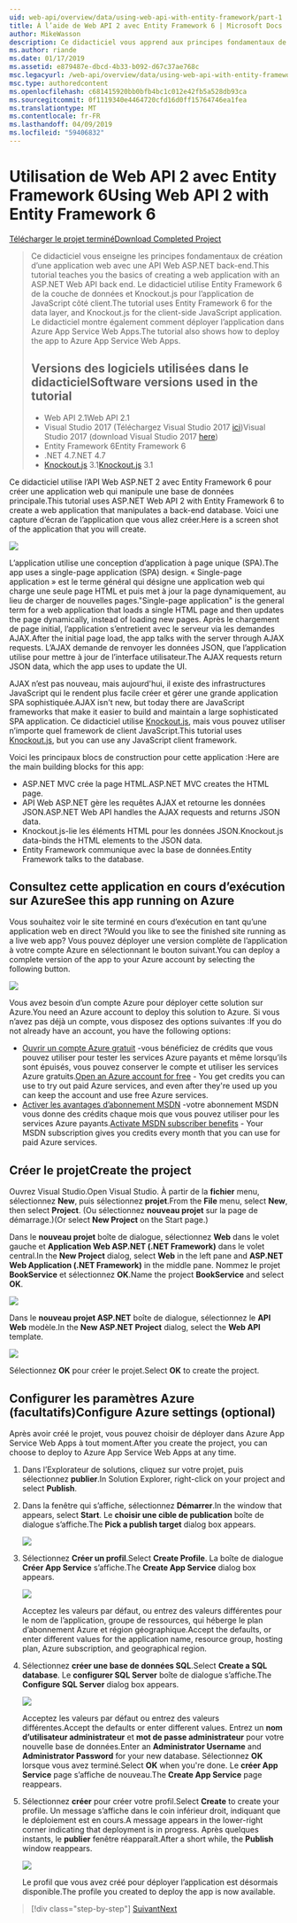 ```yaml
---
uid: web-api/overview/data/using-web-api-with-entity-framework/part-1
title: À l’aide de Web API 2 avec Entity Framework 6 | Microsoft Docs
author: MikeWasson
description: Ce didacticiel vous apprend aux principes fondamentaux de création d’une application web avec une API Web ASP.NET back-end. Ce didacticiel utilise Entity Framework 6 pour la disposition de données...
ms.author: riande
ms.date: 01/17/2019
ms.assetid: e879487e-dbcd-4b33-b092-d67c37ae768c
msc.legacyurl: /web-api/overview/data/using-web-api-with-entity-framework/part-1
msc.type: authoredcontent
ms.openlocfilehash: c681415920bb0bfb4bc1c012e42fb5a528db93ca
ms.sourcegitcommit: 0f1119340e4464720cfd16d0ff15764746ea1fea
ms.translationtype: MT
ms.contentlocale: fr-FR
ms.lasthandoff: 04/09/2019
ms.locfileid: "59406832"
---
```

# <a name="using-web-api-2-with-entity-framework-6"></a><span data-ttu-id="c97fc-104">Utilisation de Web API 2 avec Entity Framework 6</span><span class="sxs-lookup"><span data-stu-id="c97fc-104">Using Web API 2 with Entity Framework 6</span></span>


[<span data-ttu-id="c97fc-105">Télécharger le projet terminé</span><span class="sxs-lookup"><span data-stu-id="c97fc-105">Download Completed Project</span></span>](https://github.com/MikeWasson/BookService)

> <span data-ttu-id="c97fc-106">Ce didacticiel vous enseigne les principes fondamentaux de création d’une application web avec une API Web ASP.NET back-end.</span><span class="sxs-lookup"><span data-stu-id="c97fc-106">This tutorial teaches you the basics of creating a web application with an ASP.NET Web API back end.</span></span> <span data-ttu-id="c97fc-107">Le didacticiel utilise Entity Framework 6 de la couche de données et Knockout.js pour l’application de JavaScript côté client.</span><span class="sxs-lookup"><span data-stu-id="c97fc-107">The tutorial uses Entity Framework 6 for the data layer, and Knockout.js for the client-side JavaScript application.</span></span> <span data-ttu-id="c97fc-108">Le didacticiel montre également comment déployer l’application dans Azure App Service Web Apps.</span><span class="sxs-lookup"><span data-stu-id="c97fc-108">The tutorial also shows how to deploy the app to Azure App Service Web Apps.</span></span>
>
> ## <a name="software-versions-used-in-the-tutorial"></a><span data-ttu-id="c97fc-109">Versions des logiciels utilisées dans le didacticiel</span><span class="sxs-lookup"><span data-stu-id="c97fc-109">Software versions used in the tutorial</span></span>
>
> - <span data-ttu-id="c97fc-110">Web API 2.1</span><span class="sxs-lookup"><span data-stu-id="c97fc-110">Web API 2.1</span></span>
> - <span data-ttu-id="c97fc-111">Visual Studio 2017 (Téléchargez Visual Studio 2017 [ici](https://visualstudio.microsoft.com/downloads/?utm_medium=microsoft&utm_source=docs.microsoft.com&utm_campaign=button+cta&utm_content=download+vs2017))</span><span class="sxs-lookup"><span data-stu-id="c97fc-111">Visual Studio 2017 (download Visual Studio 2017 [here](https://visualstudio.microsoft.com/downloads/?utm_medium=microsoft&utm_source=docs.microsoft.com&utm_campaign=button+cta&utm_content=download+vs2017))</span></span>
> - <span data-ttu-id="c97fc-112">Entity Framework 6</span><span class="sxs-lookup"><span data-stu-id="c97fc-112">Entity Framework 6</span></span>
> - <span data-ttu-id="c97fc-113">.NET 4.7</span><span class="sxs-lookup"><span data-stu-id="c97fc-113">.NET 4.7</span></span>
> - <span data-ttu-id="c97fc-114">[Knockout.js](http://knockoutjs.com/) 3.1</span><span class="sxs-lookup"><span data-stu-id="c97fc-114">[Knockout.js](http://knockoutjs.com/) 3.1</span></span>

<span data-ttu-id="c97fc-115">Ce didacticiel utilise l’API Web ASP.NET 2 avec Entity Framework 6 pour créer une application web qui manipule une base de données principale.</span><span class="sxs-lookup"><span data-stu-id="c97fc-115">This tutorial uses ASP.NET Web API 2 with Entity Framework 6 to create a web application that manipulates a back-end database.</span></span> <span data-ttu-id="c97fc-116">Voici une capture d’écran de l’application que vous allez créer.</span><span class="sxs-lookup"><span data-stu-id="c97fc-116">Here is a screen shot of the application that you will create.</span></span>

[![](part-1/_static/image2.png)](part-1/_static/image1.png)

<span data-ttu-id="c97fc-117">L’application utilise une conception d’application à page unique (SPA).</span><span class="sxs-lookup"><span data-stu-id="c97fc-117">The app uses a single-page application (SPA) design.</span></span> <span data-ttu-id="c97fc-118">« Single-page application » est le terme général qui désigne une application web qui charge une seule page HTML et puis met à jour la page dynamiquement, au lieu de charger de nouvelles pages.</span><span class="sxs-lookup"><span data-stu-id="c97fc-118">"Single-page application" is the general term for a web application that loads a single HTML page and then updates the page dynamically, instead of loading new pages.</span></span> <span data-ttu-id="c97fc-119">Après le chargement de page initial, l’application s’entretient avec le serveur via les demandes AJAX.</span><span class="sxs-lookup"><span data-stu-id="c97fc-119">After the initial page load, the app talks with the server through AJAX requests.</span></span> <span data-ttu-id="c97fc-120">L’AJAX demande de renvoyer les données JSON, que l’application utilise pour mettre à jour de l’interface utilisateur.</span><span class="sxs-lookup"><span data-stu-id="c97fc-120">The AJAX requests return JSON data, which the app uses to update the UI.</span></span>

<span data-ttu-id="c97fc-121">AJAX n’est pas nouveau, mais aujourd'hui, il existe des infrastructures JavaScript qui le rendent plus facile créer et gérer une grande application SPA sophistiquée.</span><span class="sxs-lookup"><span data-stu-id="c97fc-121">AJAX isn't new, but today there are JavaScript frameworks that make it easier to build and maintain a large sophisticated SPA application.</span></span> <span data-ttu-id="c97fc-122">Ce didacticiel utilise [Knockout.js](http://knockoutjs.com/), mais vous pouvez utiliser n’importe quel framework de client JavaScript.</span><span class="sxs-lookup"><span data-stu-id="c97fc-122">This tutorial uses [Knockout.js](http://knockoutjs.com/), but you can use any JavaScript client framework.</span></span>

<span data-ttu-id="c97fc-123">Voici les principaux blocs de construction pour cette application :</span><span class="sxs-lookup"><span data-stu-id="c97fc-123">Here are the main building blocks for this app:</span></span>

- <span data-ttu-id="c97fc-124">ASP.NET MVC crée la page HTML.</span><span class="sxs-lookup"><span data-stu-id="c97fc-124">ASP.NET MVC creates the HTML page.</span></span>
- <span data-ttu-id="c97fc-125">API Web ASP.NET gère les requêtes AJAX et retourne les données JSON.</span><span class="sxs-lookup"><span data-stu-id="c97fc-125">ASP.NET Web API handles the AJAX requests and returns JSON data.</span></span>
- <span data-ttu-id="c97fc-126">Knockout.js-lie les éléments HTML pour les données JSON.</span><span class="sxs-lookup"><span data-stu-id="c97fc-126">Knockout.js data-binds the HTML elements to the JSON data.</span></span>
- <span data-ttu-id="c97fc-127">Entity Framework communique avec la base de données.</span><span class="sxs-lookup"><span data-stu-id="c97fc-127">Entity Framework talks to the database.</span></span>

## <a name="see-this-app-running-on-azure"></a><span data-ttu-id="c97fc-128">Consultez cette application en cours d’exécution sur Azure</span><span class="sxs-lookup"><span data-stu-id="c97fc-128">See this app running on Azure</span></span>

<span data-ttu-id="c97fc-129">Vous souhaitez voir le site terminé en cours d’exécution en tant qu’une application web en direct ?</span><span class="sxs-lookup"><span data-stu-id="c97fc-129">Would you like to see the finished site running as a live web app?</span></span> <span data-ttu-id="c97fc-130">Vous pouvez déployer une version complète de l’application à votre compte Azure en sélectionnant le bouton suivant.</span><span class="sxs-lookup"><span data-stu-id="c97fc-130">You can deploy a complete version of the app to your Azure account by selecting the following button.</span></span>

[![](http://azuredeploy.net/deploybutton.png)](https://azuredeploy.net/?WT.mc_id=deploy_azure_aspnet&repository=https://github.com/tfitzmac/BookService)

<span data-ttu-id="c97fc-131">Vous avez besoin d’un compte Azure pour déployer cette solution sur Azure.</span><span class="sxs-lookup"><span data-stu-id="c97fc-131">You need an Azure account to deploy this solution to Azure.</span></span> <span data-ttu-id="c97fc-132">Si vous n’avez pas déjà un compte, vous disposez des options suivantes :</span><span class="sxs-lookup"><span data-stu-id="c97fc-132">If you do not already have an account, you have the following options:</span></span>

- <span data-ttu-id="c97fc-133">[Ouvrir un compte Azure gratuit](https://azure.microsoft.com/pricing/free-trial/?WT.mc_id=A443DD604) -vous bénéficiez de crédits que vous pouvez utiliser pour tester les services Azure payants et même lorsqu’ils sont épuisés, vous pouvez conserver le compte et utiliser les services Azure gratuits.</span><span class="sxs-lookup"><span data-stu-id="c97fc-133">[Open an Azure account for free](https://azure.microsoft.com/pricing/free-trial/?WT.mc_id=A443DD604) - You get credits you can use to try out paid Azure services, and even after they're used up you can keep the account and use free Azure services.</span></span>
- <span data-ttu-id="c97fc-134">[Activer les avantages d’abonnement MSDN](https://azure.microsoft.com/pricing/member-offers/msdn-benefits-details/?WT.mc_id=A443DD604) -votre abonnement MSDN vous donne des crédits chaque mois que vous pouvez utiliser pour les services Azure payants.</span><span class="sxs-lookup"><span data-stu-id="c97fc-134">[Activate MSDN subscriber benefits](https://azure.microsoft.com/pricing/member-offers/msdn-benefits-details/?WT.mc_id=A443DD604) - Your MSDN subscription gives you credits every month that you can use for paid Azure services.</span></span>

## <a name="create-the-project"></a><span data-ttu-id="c97fc-135">Créer le projet</span><span class="sxs-lookup"><span data-stu-id="c97fc-135">Create the project</span></span>

<span data-ttu-id="c97fc-136">Ouvrez Visual Studio.</span><span class="sxs-lookup"><span data-stu-id="c97fc-136">Open Visual Studio.</span></span> <span data-ttu-id="c97fc-137">À partir de la **fichier** menu, sélectionnez **New**, puis sélectionnez **projet**.</span><span class="sxs-lookup"><span data-stu-id="c97fc-137">From the **File** menu, select **New**, then select **Project**.</span></span> <span data-ttu-id="c97fc-138">(Ou sélectionnez **nouveau projet** sur la page de démarrage.)</span><span class="sxs-lookup"><span data-stu-id="c97fc-138">(Or select **New Project** on the Start page.)</span></span>

<span data-ttu-id="c97fc-139">Dans le **nouveau projet** boîte de dialogue, sélectionnez **Web** dans le volet gauche et **Application Web ASP.NET (.NET Framework)** dans le volet central.</span><span class="sxs-lookup"><span data-stu-id="c97fc-139">In the **New Project** dialog, select **Web** in the left pane and **ASP.NET Web Application (.NET Framework)** in the middle pane.</span></span> <span data-ttu-id="c97fc-140">Nommez le projet **BookService** et sélectionnez **OK**.</span><span class="sxs-lookup"><span data-stu-id="c97fc-140">Name the project **BookService** and select **OK**.</span></span>

[![](part-1/_static/image11.png)](part-1/_static/image11.png)

<span data-ttu-id="c97fc-141">Dans le **nouveau projet ASP.NET** boîte de dialogue, sélectionnez le **API Web** modèle.</span><span class="sxs-lookup"><span data-stu-id="c97fc-141">In the **New ASP.NET Project** dialog, select the **Web API** template.</span></span>

[![](part-1/_static/image12.png)](part-1/_static/image12.png)


<span data-ttu-id="c97fc-142">Sélectionnez **OK** pour créer le projet.</span><span class="sxs-lookup"><span data-stu-id="c97fc-142">Select **OK** to create the project.</span></span>

## <a name="configure-azure-settings-optional"></a><span data-ttu-id="c97fc-143">Configurer les paramètres Azure (facultatifs)</span><span class="sxs-lookup"><span data-stu-id="c97fc-143">Configure Azure settings (optional)</span></span>

<span data-ttu-id="c97fc-144">Après avoir créé le projet, vous pouvez choisir de déployer dans Azure App Service Web Apps à tout moment.</span><span class="sxs-lookup"><span data-stu-id="c97fc-144">After you create the project, you can choose to deploy to Azure App Service Web Apps at any time.</span></span> 

1. <span data-ttu-id="c97fc-145">Dans l’Explorateur de solutions, cliquez sur votre projet, puis sélectionnez **publier**.</span><span class="sxs-lookup"><span data-stu-id="c97fc-145">In Solution Explorer, right-click on your project and select **Publish**.</span></span>

2. <span data-ttu-id="c97fc-146">Dans la fenêtre qui s’affiche, sélectionnez **Démarrer**.</span><span class="sxs-lookup"><span data-stu-id="c97fc-146">In the window that appears, select **Start**.</span></span> <span data-ttu-id="c97fc-147">Le **choisir une cible de publication** boîte de dialogue s’affiche.</span><span class="sxs-lookup"><span data-stu-id="c97fc-147">The **Pick a publish target** dialog box appears.</span></span>

   [![](part-1/_static/image14.png)](part-1/_static/image14.png)

3. <span data-ttu-id="c97fc-148">Sélectionnez **Créer un profil**.</span><span class="sxs-lookup"><span data-stu-id="c97fc-148">Select **Create Profile**.</span></span> <span data-ttu-id="c97fc-149">La boîte de dialogue **Créer App Service** s’affiche.</span><span class="sxs-lookup"><span data-stu-id="c97fc-149">The **Create App Service** dialog box appears.</span></span>

   [![](part-1/_static/image15.png)](part-1/_static/image15.png)

   <span data-ttu-id="c97fc-150">Acceptez les valeurs par défaut, ou entrez des valeurs différentes pour le nom de l’application, groupe de ressources, qui héberge le plan d’abonnement Azure et région géographique.</span><span class="sxs-lookup"><span data-stu-id="c97fc-150">Accept the defaults, or enter different values for the application name, resource group, hosting plan, Azure subscription, and geographical region.</span></span> 

4. <span data-ttu-id="c97fc-151">Sélectionnez **créer une base de données SQL**.</span><span class="sxs-lookup"><span data-stu-id="c97fc-151">Select **Create a SQL database**.</span></span> <span data-ttu-id="c97fc-152">Le **configurer SQL Server** boîte de dialogue s’affiche.</span><span class="sxs-lookup"><span data-stu-id="c97fc-152">The **Configure SQL Server** dialog box appears.</span></span> 

   [![](part-1/_static/image16.png)](part-1/_static/image16.png)

   <span data-ttu-id="c97fc-153">Acceptez les valeurs par défaut ou entrez des valeurs différentes.</span><span class="sxs-lookup"><span data-stu-id="c97fc-153">Accept the defaults or enter different values.</span></span> <span data-ttu-id="c97fc-154">Entrez un **nom d’utilisateur administrateur** et **mot de passe administrateur** pour votre nouvelle base de données.</span><span class="sxs-lookup"><span data-stu-id="c97fc-154">Enter an **Administrator Username** and **Administrator Password** for your new database.</span></span> <span data-ttu-id="c97fc-155">Sélectionnez **OK** lorsque vous avez terminé.</span><span class="sxs-lookup"><span data-stu-id="c97fc-155">Select **OK** when you're done.</span></span> <span data-ttu-id="c97fc-156">Le **créer App Service** page s’affiche de nouveau.</span><span class="sxs-lookup"><span data-stu-id="c97fc-156">The **Create App Service** page reappears.</span></span>

5. <span data-ttu-id="c97fc-157">Sélectionnez **créer** pour créer votre profil.</span><span class="sxs-lookup"><span data-stu-id="c97fc-157">Select **Create** to create your profile.</span></span> <span data-ttu-id="c97fc-158">Un message s’affiche dans le coin inférieur droit, indiquant que le déploiement est en cours.</span><span class="sxs-lookup"><span data-stu-id="c97fc-158">A message appears in the lower-right corner indicating that deployment is in progress.</span></span> <span data-ttu-id="c97fc-159">Après quelques instants, le **publier** fenêtre réapparaît.</span><span class="sxs-lookup"><span data-stu-id="c97fc-159">After a short while, the **Publish** window reappears.</span></span>

    [![](part-1/_static/image17.png)](part-1/_static/image17.png)
   
    <span data-ttu-id="c97fc-160">Le profil que vous avez créé pour déployer l’application est désormais disponible.</span><span class="sxs-lookup"><span data-stu-id="c97fc-160">The profile you created to deploy the app is now available.</span></span> 


> [!div class="step-by-step"]
> [<span data-ttu-id="c97fc-161">Suivant</span><span class="sxs-lookup"><span data-stu-id="c97fc-161">Next</span></span>](part-2.md)
